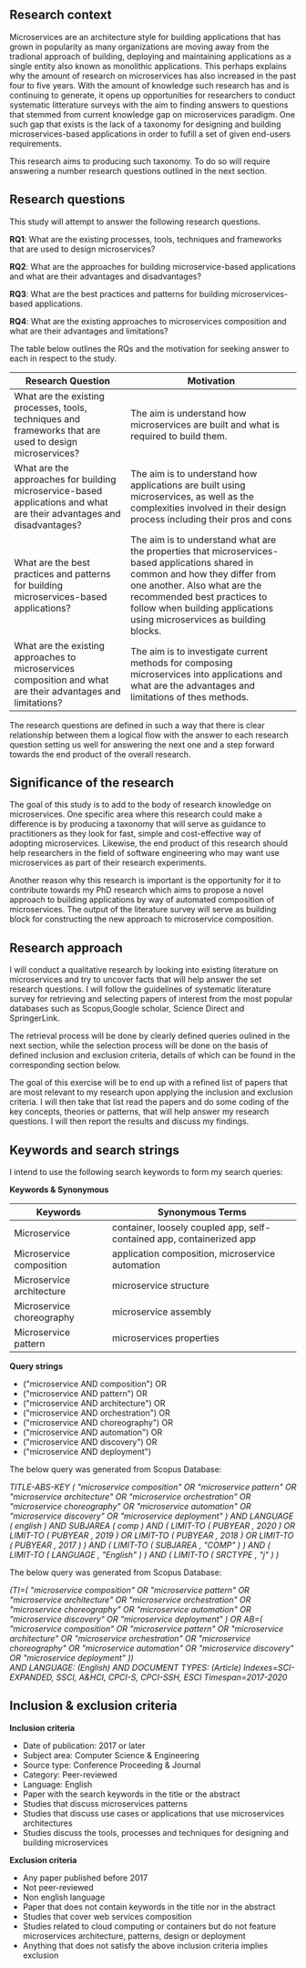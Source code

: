## Research context

Microservices are an architecture style for building applications that has grown in popularity as many organizations are moving away from the tradional approach of building, deploying and maintaining applications as a single entity also known as monolithic applications. This perhaps explains why the amount of research on microservices has also increased in the past four to five years. With the amount of knowledge such research has and is continuing to generate, it opens up opportunities for researchers to conduct systematic litterature surveys with the aim to finding answers to questions that stemmed from current knowledge gap on microservices paradigm. One such gap that exists is the lack of a taxonomy for designing and building microservices-based applications in order to fufill a set of given end-users requirements. 

This research aims to producing such taxonomy. To do so will require answering a number research questions outlined in the next section.


## Research questions

This study will attempt to answer the following research questions.

**RQ1**: What are the existing processes, tools, techniques and frameworks that are used to design microservices?

**RQ2**: What are the approaches for building microservice-based applications and what are their advantages and disadvantages?

**RQ3**: What are the best practices and patterns for building microservices-based applications.

**RQ4**: What are the existing approaches to microservices composition and what are their advantages and limitations? 

The table below outlines the RQs and the motivation for seeking answer to each in respect to the study.

| Research Question                                                                                                     | Motivation                                                                                                                                                                                                                                                              |
|-----------------------------------------------------------------------------------------------------------------------|-------------------------------------------------------------------------------------------------------------------------------------------------------------------------------------------------------------------------------------------------------------------------|
| What are the existing processes, tools, techniques and frameworks that are used to design microservices?              | The aim is understand how microservices are built and what is required to build them.                                                                                                                                                                                   |
| What are the approaches for building microservice-based applications and what are their advantages and disadvantages? | The aim is to understand how applications are built using microservices, as well as the complexities involved in their design process including their pros and cons                                                                                                     |
| What are the best practices and patterns for building microservices-based applications?                               | The aim is to understand what are the properties that microservices-based applications shared in common and how they differ from one another. Also what are the recommended best practices to follow when building applications using microservices as building blocks. |
| What are the existing approaches to microservices composition and what are their advantages and limitations?          | The aim is to investigate current methods for composing microservices into applications and what are the advantages and limitations of thes methods.                                                                                                                    |

The research questions are defined in such a way that there is clear relationship between them a logical flow with the answer to each research question setting us well for answering the next one and a step forward towards the end product of the overall research. 

## Significance of the research

The goal of this study is to add to the body of research knowledge on microservices. One specific area where this research could make a difference is by producing a taxonomy that will serve as guidance to practitioners as they look for fast, simple and cost-effective way of adopting microservices. Likewise, the end product of this research should help researchers in the field of software engineering who may want use microservices as part of their research experiments. 

Another reason why this research is important is the opportunity for it to contribute towards my PhD research which aims to propose a novel approach to building applications by way of automated composition of microservices. The output of the literature survey will serve as building block for constructing the new approach to microservice composition. 

## Research approach

I will conduct a qualitative research by looking into existing literature on microservices and try to uncover facts that will help answer the set research questions. I will follow the guidelines of systematic literature survey for retrieving and selecting papers of interest from the most popular databases such as Scopus,Google scholar, Science Direct and SpringerLink. 

The retrieval process will be done by clearly defined queries oulined in the next section, while the selection process will be done on the basis of defined inclusion and exclusion criteria, details of which can be found in the corresponding section below. 

The goal of this exercise will be to end up with a refined list of papers that are most relevant to my research upon applying the inclusion and exclusion criteria. I will then take that list read the papers and do some coding of the key concepts, theories or patterns, that will help answer my research questions. I will then report the results and discuss my findings. 

## Keywords and search strings

I intend to use the following search keywords to form my search queries:

**Keywords & Synonymous**

| Keywords                  | Synonymous Terms                                                      |
|---------------------------|-----------------------------------------------------------------------|
| Microservice              | container, loosely coupled app, self-contained app, containerized app |
| Microservice composition  | application composition, microservice automation                      |
| Microservice architecture | microservice structure                                                |
| Microservice choreography | microservice assembly                                                 |
| Microservice pattern      | microservices properties                                              |

**Query strings**

- ("microservice AND composition") OR 
- ("microservice AND pattern") OR 
- ("microservice AND architecture") OR 
- ("microservice AND orchestration") OR 
- ("microservice AND choreography") OR 
- ("microservice AND automation") OR 
- ("microservice AND discovery") OR 
- ("microservice AND deployment")

The below query was generated from Scopus Database:

*TITLE-ABS-KEY ( "microservice composition"  OR  "microservice pattern"  OR  "microservice architecture"  OR  "microservice orchestration"  OR  "microservice choreography"  OR  "microservice automation"  OR  "microservice discovery"  OR  "microservice deployment" )  AND  LANGUAGE ( english )  AND  SUBJAREA ( comp )  AND  ( LIMIT-TO ( PUBYEAR ,  2020 )  OR  LIMIT-TO ( PUBYEAR ,  2019 )  OR  LIMIT-TO ( PUBYEAR ,  2018 )  OR  LIMIT-TO ( PUBYEAR ,  2017 ) )  AND  ( LIMIT-TO ( SUBJAREA ,  "COMP" ) )  AND  ( LIMIT-TO ( LANGUAGE ,  "English" ) )  AND  ( LIMIT-TO ( SRCTYPE ,  "j" ) )*  


The below query was generated from Scopus Database:
	
*(TI=( "microservice composition" OR "microservice pattern" OR "microservice architecture" OR "microservice orchestration" OR "microservice choreography" OR "microservice automation" OR "microservice discovery" OR "microservice deployment" )  OR  AB=(  "microservice  composition"  OR  "microservice  pattern"  OR  "microservice  architecture"  OR  "microservice  orchestration"  OR  "microservice  choreography"  OR  "microservice  automation"  OR  "microservice  discovery"  OR  "microservice  deployment"  ))   
AND 
LANGUAGE:
  (English)  AND  DOCUMENT 
TYPES:
  (Article) 
Indexes=SCI-EXPANDED, SSCI, A&HCI, CPCI-S, CPCI-SSH, ESCI Timespan=2017-2020*

## Inclusion & exclusion criteria

**Inclusion criteria**

- Date of publication: 2017 or later
- Subject area: Computer Science & Engineering
- Source type: Conference Proceeding & Journal
- Category: Peer-reviewed
- Language: English
- Paper with the search keywords in the title or the abstract
- Studies that discuss microservices patterns
- Studies that discuss use cases or applications that use microservices architectures
- Studies discuss the tools, processes and techniques for designing and building microservices

**Exclusion criteria**

- Any paper published before 2017
- Not peer-reviewed
- Non english language
- Paper that does not contain keywords in the title nor in the abstract
- Studies that cover web services composition
- Studies related to cloud computing or containers but do not feature microservices architecture, patterns, design or deployment
- Anything that does not satisfy the above inclusion criteria implies exclusion
